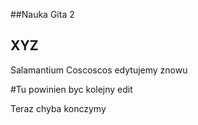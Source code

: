 ##Nauka Gita 2

## XYZ

Salamantium
Coscoscos
edytujemy znowu

#Tu powinien byc kolejny edit

Teraz chyba konczymy
